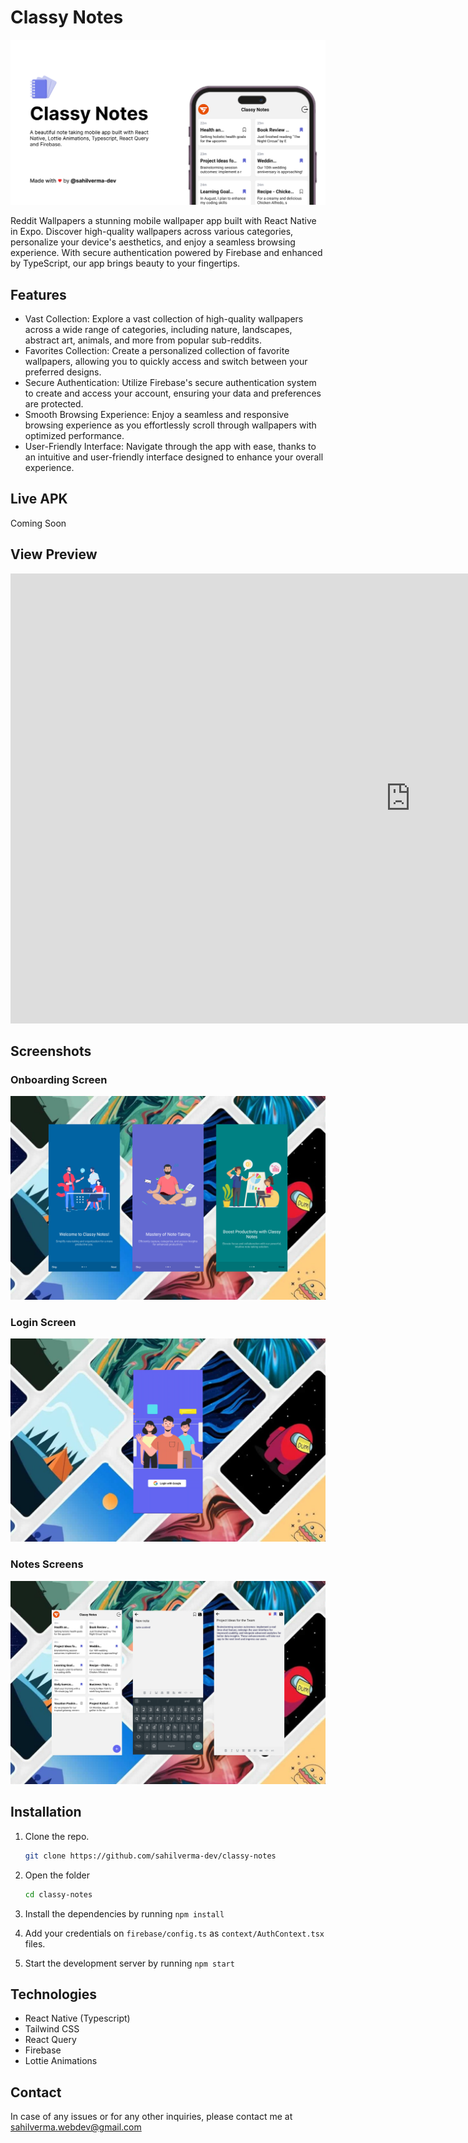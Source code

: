 # Classy Notes

![Classy Notes](/screenshots/poster.png)

Reddit Wallpapers a stunning mobile wallpaper app built with React Native in Expo. Discover high-quality wallpapers across various categories, personalize your device's aesthetics, and enjoy a seamless browsing experience. With secure authentication powered by Firebase and enhanced by TypeScript, our app brings beauty to your fingertips.

## Features

- Vast Collection: Explore a vast collection of high-quality wallpapers across a wide range of categories, including nature, landscapes, abstract art, animals, and more from popular sub-reddits.
- Favorites Collection: Create a personalized collection of favorite wallpapers, allowing you to quickly access and switch between your preferred designs.
- Secure Authentication: Utilize Firebase's secure authentication system to create and access your account, ensuring your data and preferences are protected.
- Smooth Browsing Experience: Enjoy a seamless and responsive browsing experience as you effortlessly scroll through wallpapers with optimized performance.
- User-Friendly Interface: Navigate through the app with ease, thanks to an intuitive and user-friendly interface designed to enhance your overall experience.

## Live APK

Coming Soon

<!-- [Download](./download.apk) -->

## View Preview

<iframe
    width="1280"
    height="720"
    src="https://www.youtube.com/embed/ldbconEZ040"
    frameborder="0"
    allow="autoplay; encrypted-media"
    allowfullscreen
>
</iframe>

## Screenshots

### Onboarding Screen

![Splash Screen](./screenshots/onboarding.png)

### Login Screen

![Login](./screenshots/login.png)

### Notes Screens

![Home](./screenshots/notes.png)

## Installation

1. Clone the repo.
   ```bash
   git clone https://github.com/sahilverma-dev/classy-notes
   ```
2. Open the folder

   ```bash
   cd classy-notes
   ```

3. Install the dependencies by running `npm install`
4. Add your credentials on `firebase/config.ts` as `context/AuthContext.tsx` files.
5. Start the development server by running `npm start`

## Technologies

- React Native (Typescript)
- Tailwind CSS
- React Query
- Firebase
- Lottie Animations

## Contact

In case of any issues or for any other inquiries, please contact me at sahilverma.webdev@gmail.com
